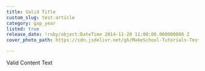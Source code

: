 ```yaml
---
title: Valid Title
custom_slug: test-article
category: gap_year
listed: true
release_date: !ruby/object:DateTime 2014-11-20 11:00:00.000000000 Z
cover_photo_path: https://cdn.jsdelivr.net/gh/MakeSchool-Tutorials-Test/News_Tests@e27a9604701286ab2b9f42eca9a7a84d013b1dc7/27036b56-bde7-4cef-9608-445eada6105c/cover_photo.jpeg

---
```

Valid Content Text